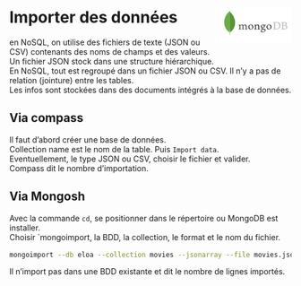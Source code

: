 # **Importer des données** <a href="../../"> <img src="https://github.com/MiKL5/BI/blob/master/assets/mongodb-ar21.svg" alt="MongoDB" align="right" height="64px"> </a>
en NoSQL, on utilise des fichiers de texte (JSON ou CSV) contenants des noms de champs et des valeurs.  
Un fichier JSON stock dans une structure hiérarchique.  
En NoSQL, tout est regroupé dans un fichier JSON ou CSV. Il n’y a pas de relation (jointure) entre les tables.  
Les infos sont stockées dans des documents intégrés à la base de données. 
## Via compass
Il faut d’abord créer une base de données.  
Collection name est le nom de la table. Puis `Import data`.  
Eventuellement, le type JSON ou CSV, choisir le fichier et valider.  
Compass dit le nombre d’importation. 
## Via Mongosh
Avec la commande `cd`, se positionner dans le répertoire ou MongoDB est installer.  
Choisir `mongoimport, la BDD, la collection, le format et le nom du fichier.
```zsh
mongoimport --db eloa --collection movies --jsonarray --file movies.json
``` 
Il n’import pas dans une BDD existante et dit le nombre de lignes importés.